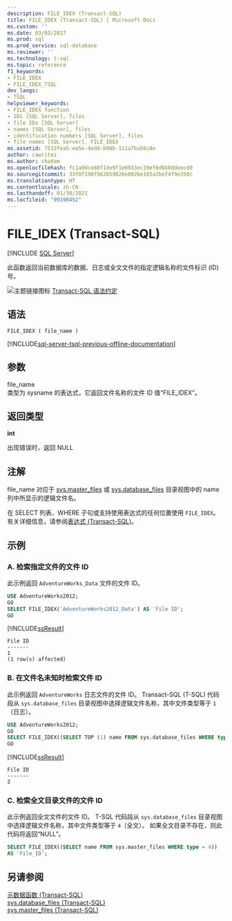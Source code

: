```yaml
---
description: FILE_IDEX (Transact-SQL)
title: FILE_IDEX (Transact-SQL) | Microsoft Docs
ms.custom: ''
ms.date: 03/03/2017
ms.prod: sql
ms.prod_service: sql-database
ms.reviewer: ''
ms.technology: t-sql
ms.topic: reference
f1_keywords:
- FILE_IDEX
- FILE_IDEX_TSQL
dev_langs:
- TSQL
helpviewer_keywords:
- FILE_IDEX function
- IDs [SQL Server], files
- file IDs [SQL Server]
- names [SQL Server], files
- identification numbers [SQL Server], files
- file names [SQL Server], FILE_IDEX
ms.assetid: 7532fea5-ee5e-4edd-b98b-111a7ba56c8e
author: cawrites
ms.author: chadam
ms.openlocfilehash: fc1a9dce88f13e9f1e0933ec19ef6d6b8ddeecd0
ms.sourcegitcommit: 33f0f190f962059826e002be165a2bef4f9e350c
ms.translationtype: HT
ms.contentlocale: zh-CN
ms.lasthandoff: 01/30/2021
ms.locfileid: "99198452"
---
```

# <a name="file_idex-transact-sql"></a>FILE_IDEX (Transact-SQL)
[!INCLUDE [SQL Server](../../includes/applies-to-version/sqlserver.md)]

此函数返回当前数据库的数据、日志或全文文件的指定逻辑名称的文件标识 (ID) 号。 
  
![主题链接图标](../../database-engine/configure-windows/media/topic-link.gif "“主题链接”图标") [Transact-SQL 语法约定](../../t-sql/language-elements/transact-sql-syntax-conventions-transact-sql.md)  
  
## <a name="syntax"></a>语法  
  
```syntaxsql  
FILE_IDEX ( file_name )  
```  
  
[!INCLUDE[sql-server-tsql-previous-offline-documentation](../../includes/sql-server-tsql-previous-offline-documentation.md)]

## <a name="arguments"></a>参数
 file_name  
类型为 sysname 的表达式，它返回文件名称的文件 ID 值“FILE_IDEX”。 
  
## <a name="return-types"></a>返回类型  
**int**  
  
出现错误时，返回 NULL  
  
## <a name="remarks"></a>注解  
file_name 对应于 [sys.master_files](../../relational-databases/system-catalog-views/sys-master-files-transact-sql.md) 或 [sys.database_files](../../relational-databases/system-catalog-views/sys-database-files-transact-sql.md) 目录视图中的 name 列中所显示的逻辑文件名。  
  
在 SELECT 列表、WHERE 子句或支持使用表达式的任何位置使用 `FILE_IDEX`。 有关详细信息，请参阅[表达式 (Transact-SQL)](../../t-sql/language-elements/expressions-transact-sql.md)。  
  
## <a name="examples"></a>示例  
  
### <a name="a-retrieving-the-file-id-of-a-specified-file"></a>A. 检索指定文件的文件 ID  
此示例返回 `AdventureWorks_Data` 文件的文件 ID。  
  
```sql  
USE AdventureWorks2012;  
GO  
SELECT FILE_IDEX('AdventureWorks2012_Data') AS 'File ID';  
GO  
```  
  
 [!INCLUDE[ssResult](../../includes/ssresult-md.md)]  
  
```  
File ID   
-------   
1  
(1 row(s) affected)  
```  
  
### <a name="b-retrieving-the-file-id-when-the-file-name-is-not-known"></a>B. 在文件名未知时检索文件 ID  
此示例返回 `AdventureWorks` 日志文件的文件 ID。 Transact-SQL (T-SQL) 代码段从 `sys.database_files` 目录视图中选择逻辑文件名称，其中文件类型等于 `1`（日志）。  
  
```sql  
USE AdventureWorks2012;  
GO  
SELECT FILE_IDEX((SELECT TOP (1) name FROM sys.database_files WHERE type = 1)) AS 'File ID';  
GO  
```  
  
 [!INCLUDE[ssResult](../../includes/ssresult-md.md)]  
  
```  
File ID   
-------   
2  
```  
  
### <a name="c-retrieving-the-file-id-of-a-full-text-catalog-file"></a>C. 检索全文目录文件的文件 ID  
此示例返回全文文件的文件 ID。 T-SQL 代码段从 `sys.database_files` 目录视图中选择逻辑文件名称，其中文件类型等于 `4`（全文）。 如果全文目录不存在，则此代码将返回“NULL”。
  
```sql  
SELECT FILE_IDEX((SELECT name FROM sys.master_files WHERE type = 4))  
AS 'File_ID';  
```  
  
## <a name="see-also"></a>另请参阅  
 [元数据函数 (Transact-SQL)](../../t-sql/functions/metadata-functions-transact-sql.md)   
 [sys.database_files (Transact-SQL)](../../relational-databases/system-catalog-views/sys-database-files-transact-sql.md)   
 [sys.master_files (Transact-SQL)](../../relational-databases/system-catalog-views/sys-master-files-transact-sql.md)  
  
  
